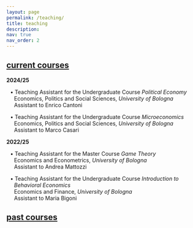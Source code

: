 ```yaml
---
layout: page
permalink: /teaching/
title: teaching
description:
nav: true
nav_order: 2
---
```

<div class="wrapper">
<div class="projects">
  <a id="current-courses" href="javascript:void(0);" onclick="toggleVisibility('current-courses-content')">
    <h2 class="category"> current courses </h2>
  </a>
</div>

<!-- Show current courses by default -->
<div id="current-courses-content" style="display: block;">
<p><b>2024/25</b></p>
  
<p style="padding-left: 20px;"> <span style="margin-left: -10px; color: var(--global-theme-color);">•</span> <span style="color: var(--global-theme-color);">Teaching Assistant</span> for the Undergraduate Course <span style="color: var(--global-theme-color);"><i>Political Economy</i></span> <br> Economics, Politics and Social Sciences, <i> University of Bologna </i> <br> Assistant to <span style="color: var(--global-theme-color);">Enrico Cantoni</span> </p>

<p style="padding-left: 20px;"> <span style="margin-left: -10px; color: var(--global-theme-color);">•</span> <span style="color: var(--global-theme-color);">Teaching Assistant</span> for the Undergraduate Course <span style="color: var(--global-theme-color);"><i>Microeconomics</i></span> <br> Economics, Politics and Social Sciences, <i> University of Bologna </i> <br> Assistant to <span style="color: var(--global-theme-color);">Marco Casari</span> </p>

<p><b>2022/25</b></p>

<p style="padding-left: 20px;"> <span style="margin-left: -10px; color: var(--global-theme-color);">•</span> <span style="color: var(--global-theme-color);">Teaching Assistant</span> for the Master Course <span style="color: var(--global-theme-color);"><i>Game Theory</i></span> <br> Economics and Econometrics, <i> University of Bologna </i> <br> Assistant to <span style="color: var(--global-theme-color);">Andrea Mattozzi</span> </p>

<p style="padding-left: 20px;"> <span style="margin-left: -10px; color: var(--global-theme-color);">•</span> <span style="color: var(--global-theme-color);">Teaching Assistant</span> for the Undergraduate Course <span style="color: var(--global-theme-color);"><i>Introduction to Behavioral Economics</i></span> <br> Economics and Finance, <i> University of Bologna </i> <br> Assistant to <span style="color: var(--global-theme-color);">Maria Bigoni</span> </p>
</div>

<div class="projects">
  <a id="past-courses" href="javascript:void(0);" onclick="toggleVisibility('past-courses-content')">
    <h2 class="category"> past courses </h2>
  </a>
</div>

<!-- Hide past courses by default -->
<div id="past-courses-content" style="display: none;">
<p><b>2022/24</b></p>

<p style="padding-left: 20px;"> <span style="margin-left: -10px; color: var(--global-theme-color);">•</span> <span style="color: var(--global-theme-color);">Teaching Assistant</span> for the Undergraduate Course <span style="color: var(--global-theme-color);"><i>Globalization: Trade, Migrations and Multinationals</i></span> <br> Economics and Finance, <i> University of Bologna </i> <br> Assistant to <span style="color: var(--global-theme-color);">Giovanni Prarolo</span> </p>

<p><b>2021/22</b></p>

<p style="padding-left: 20px;"> <span style="margin-left: -10px; color: var(--global-theme-color);">•</span> <span style="color: var(--global-theme-color);">Teaching Assistant</span> for the Master Course <span style="color: var(--global-theme-color);"><i>Competion Economics and Policy</i></span> <br> Economics and Management, <i> Forlì Campus, University of Bologna </i> <br> Assistant to <span style="color: var(--global-theme-color);">Francesca Barigozzi</span> </p>

<p style="padding-left: 20px;"> <span style="margin-left: -10px; color: var(--global-theme-color);">•</span> <span style="color: var(--global-theme-color);">Teaching Assistant</span> for the Undergraduate Course <span style="color: var(--global-theme-color);"><i>Microeconomics</i></span> <br> Economics and Business, <i> Forlì Campus, University of Bologna </i> <br> Assistant to <span style="color: var(--global-theme-color);">Francesca Barigozzi</span> </p>

<p style="padding-left: 20px;"> <span style="margin-left: -10px; color: var(--global-theme-color);">•</span> <span style="color: var(--global-theme-color);">Teaching Assistant</span> for the Master Course <span style="color: var(--global-theme-color);"><i>Game Theory</i></span> <br> Economics and Management, <i> Forlì Campus, University of Bologna </i> <br> Assistant to <span style="color: var(--global-theme-color);">Natalia Montinari</span> </p>

<p><b>2019/20</b></p>

<p style="padding-left: 20px;"> <span style="margin-left: -10px; color: var(--global-theme-color);">•</span> <span style="color: var(--global-theme-color);">Teaching Assistant</span> for the Master Course <span style="color: var(--global-theme-color);"><i>Public Management and Public Economics</i></span> <br> SAA School of Management, <i> University of Turin </i> <br> Assistant to <span style="color: var(--global-theme-color);">Francesco Figari</span> </p>

<p style="padding-left: 20px;"> <span style="margin-left: -10px; color: var(--global-theme-color);">•</span> <span style="color: var(--global-theme-color);">Teaching Assistant</span> for the Undergraduate Course <span style="color: var(--global-theme-color);"><i>Microeconomics</i></span> <br> SAA School of Management, <i> University of Turin </i> <br> Assistant to <span style="color: var(--global-theme-color);">Nadia Campaniello</span> </p>
</div>
</div>

<!-- Inline script -->
<script>
  function toggleVisibility(id) {
    var content = document.getElementById(id);
    if (content.style.display === "none") {
      content.style.display = "block";
    } else {
      content.style.display = "none";
    }
  }
</script>
